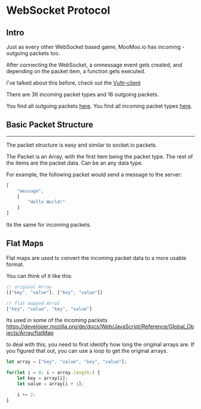 # WebSocket Protocol

## Intro

Just as every other WebSocket based game, MooMoo.io has incoming - outgoing packets too.

After connecting the WebSocket, a onmessage event gets created, and depending on the packet item, a function gets executed.

I've talked about this before, check out the [Vultr-client](../vultr/README.md)

There are 36 incoming packet types and 16 outgoing packets.

You find all outgoing packets [here](./client/README.md).
You find all incoming packet types [here](./server/README.md).

## Basic Packet Structure

---

The packet structure is easy and similar to socket.io packets.

The Packet is an Array, with the first item being the packet type.
The rest of the items are the packet data. Can be an any data type.

For example, the following packet would send a message to the server:

```js
[
    "message",
    [
        "Hello World!"
    ]
]
```

Its the same for incoming packets.

## Flat Maps

Flat maps are used to convert the incoming packet data to a more usable format.

You can think of it like this:

```js
// original Array
[["key", "value"], ["key", "value"]]

// flat mapped Arrat
["key", "value", "key", "value"]
```

Its used in some of the incoming packets
https://developer.mozilla.org/de/docs/Web/JavaScript/Reference/Global_Objects/Array/flatMap

to deal with this, you need to first identify how long the original arrays are. If you figured that out, you can use a loop to get the original arrays.

```js
let array = ["key", "value", "key", "value"];

for(let i = 0; i < array.length;) {
    let key = array[i];
    let value = array[i + 1];

    i += 2;
}
```